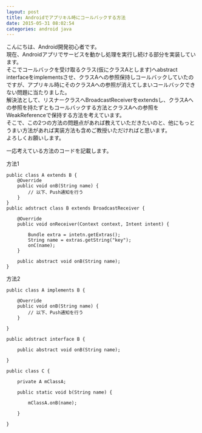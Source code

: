```yaml
---
layout: post
title: Androidでアプリキル時にコールバックする方法
date: 2015-05-31 08:02:54
categories: android java
---
```

<p>こんにちは、Android開発初心者です。<br>
現在、Androidアプリでサービスを動かし処理を実行し続ける部分を実装しています。<br>
そこでコールバックを受け取るクラス(仮にクラスAとします)へabstract interfaceをimplementsさせ、クラスAへの参照保持しコールバックしていたのですが、アプリキル時にそのクラスAへの参照が消えてしまいコールバックできない問題に当たりました。<br>
解決法として、リスナークラスへBroadcastReceiverをextendsし、クラスAへの参照を持たずともコールバックする方法とクラスAへの参照をWeakReferenceで保持する方法を考えています。<br>
そこで、この2つの方法の問題点があれば教えていただきたいのと、他にもっとうまい方法があれば実装方法も含めご教授いただければと思います。<br>
よろしくお願いします。</p>

<p>一応考えている方法のコードを記載します。</p>

<p>方法1</p>

<pre><code>public class A extends B {
    @Override
    public void onB(String name) {
        // 以下、Push通知を行う
    }
}
public adstract class B extends BroadcastReceiver {

    @Override
    public void onReceiver(Context context, Intent intent) {

        Bundle extra = intetn.getExtras();
        String name = extras.getString("key");
        onC(name);
    }

    public abstract void onB(String name);
}
</code></pre>

<p>方法2</p>

<pre><code>public class A implements B {

    @Override
    public void onB(String name) {
        // 以下、Push通知を行う
    }

}

public adstract interface B {

    public abstract void onB(String name);

}

public class C {

    private A mClassA;

    public static void b(String name) {

        mClassA.onB(name);

    }

}
</code></pre>
